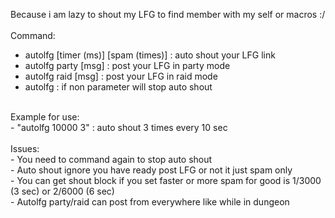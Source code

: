 Because i am lazy to shout my LFG to find member with my self or macros :/</br>
</br>
Command:</br>
- autolfg [timer (ms)] [spam (times)] : auto shout your LFG link</br>
- autolfg party [msg] : post your LFG in party mode</br>
- autolfg raid [msg] : post your LFG in raid mode</br>
- autolfg : if non parameter will stop auto shout</br>
</br>
Example for use:</br>
- "autolfg 10000 3" : auto shout 3 times every 10 sec</br>
</br>
Issues:</br>
- You need to command again to stop auto shout</br>
- Auto shout ignore you have ready post LFG or not it just spam only</br>
- You can get shout block if you set faster or more spam for good is 1/3000 (3 sec) or 2/6000 (6 sec)</br>
- Autolfg party/raid can post from everywhere like while in dungeon</br>

